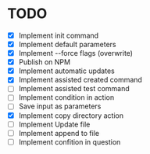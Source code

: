 # TODO

- [x] Implement init command
- [x] Implement default parameters
- [x] Implement --force flags (overwrite)
- [x] Publish on NPM
- [x] Implement automatic updates
- [x] Implement assisted created command
- [ ] Implement assisted test command
- [ ] Implement condition in action
- [ ] Save input as parameters
- [x] Implement copy directory action
- [ ] Implement Update file
- [ ] Implement append to file
- [ ] Implement confition in question
